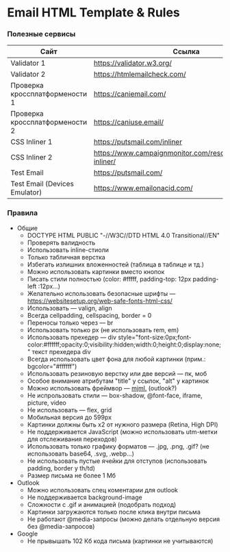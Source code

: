 # Email HTML Template & Rules

### Полезные сервисы

| Сайт                           | Ссылка                                                       |
| ------------------------------ | ------------------------------------------------------------ |
| Validator 1                    | https://validator.w3.org/                                    |
| Validator 2                    | https://htmlemailcheck.com/                                  |
| Проверка кроссплатформености 1 | https://caniemail.com/                                       |
| Проверка кроссплатформености 2 | https://caniuse.email/                                       |
| CSS Inliner 1                  | https://putsmail.com/inliner                                 |
| CSS Inliner 2                  | https://www.campaignmonitor.com/resources/tools/css-inliner/ |
| Test Email                     | https://putsmail.com/                                        |
| Test Email (Devices Emulator)  | https://www.emailonacid.com/                                 |

### Правила

- Общие
  - DOCTYPE HTML PUBLIC "-//W3C//DTD HTML 4.0 Transitional//EN"
  - Проверять валидность
  - Использовать inline-стиоли
  - Только табличная верстка
  - Избегать излишних вложенностей (таблица в таблице и тд.)
  - Можно использовать картинки вместо кнопок
  - Писать стили полностью (color: #fffff, padding-top: 12px padding-left :12px...)
  - Желательно использовать безопасные шрифты — https://websitesetup.org/web-safe-fonts-html-css/
  - Использовать — valign, align
  - Всегда cellpadding, cellspacing, border = 0
  - Переносы только через — br
  - Использовать только px (не использовать rem, em)
  - Использовать прехедер — div style="font-size:0px;font-color:#ffffff;opacity:0;visibility:hidden;width:0;height:0;display:none;" текст прехедера div
  - Всегда использовать цвет фона для любой картинки (прим.: bgcolor="#ffffff")
  - Использовать резиновую верстку или две версий — пк, моб
  - Особое внимание атрибутам "title" у ссылок, "alt" у картинок
  - Можно использовать фреймвор — [mjml.](https://mjml.io/) (outlook?)
  - Не испрользовать стили — box-shadow, @font-face, iframe, picture, video
  - Не использовать — flex, grid
  - Мобильная версия до 599px
  - Картинки должны быть x2 от нужного размера (Retina, High DPI)
  - Не поддерживается JavaScript (можно использовать utm-метки для отслеживания переходов)
  - Использовать только графику форматов — .jpg, .png, .gif? (не использовать base64, .svg, .webp...)
  - Не использовать пустые ячейки для отступов (использовать padding, border у th/td)
  - Размер письма не более 1 Мб
- Outlook
  - Можно использовать спец коментарии для outlook <!--[if mso | EI]> Code here <!--[endif]-->
  - Не поддерживается background-image
  - Сложности с .gif и анимацией (подобрать подход)
  - Картинки загружаются только после клика внутри письма
  - Не работают @media-запросы (можно делать отдельную версия без @media-запросов)
- Google
  - Не прывышать 102 Кб кода письма (картинки не учитываются)
